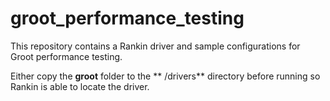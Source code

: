 # groot_performance_testing

This repository contains a Rankin driver and sample configurations for Groot performance testing.

Either copy the **groot** folder to the ** /drivers** directory before running so Rankin is able to locate the driver.
